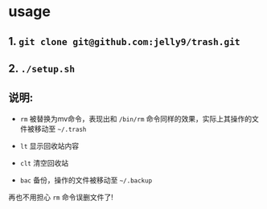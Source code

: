 # usage

## 1. `git clone git@github.com:jelly9/trash.git`
## 2. `./setup.sh`
## 说明:
- `rm`
被替换为mv命令，表现出和 `/bin/rm` 命令同样的效果，实际上其操作的文件被移动至 `~/.trash`

- `lt`
显示回收站内容

- `clt`
清空回收站

- `bac`
备份，操作的文件被移动至 `~/.backup`

再也不用担心 `rm` 命令误删文件了!
